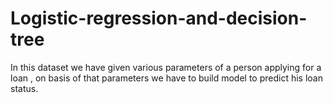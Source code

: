 # Logistic-regression-and-decision-tree
In this dataset we have given various parameters of a person applying for a loan , on basis of that parameters we have to build model to predict  his loan status.
